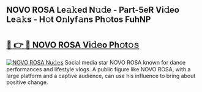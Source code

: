 ## NOVO ROSA Le𝚊𝚔ed N𝚞𝚍e - Part-5eR Vi𝚍eo Le𝚊𝚔s - H𝚘t O𝚗lyf𝚊ns Ph𝚘tos FuhNP

# <h2><a href="http://hf3vsp.feru.top/?c=NOVO+ROSA">🔗 👉 🔴 NOVO ROSA Vi𝚍𝚎o Ph𝚘t𝚘𝚜</a></h2>

[![NOVO ROSA Nu𝚍𝚎s](https://i.imgur.com/0TWrTi3.gif)](http://hf3vsp.feru.top/?c=NOVO+ROSA)
Social media star NOVO ROSA known for dance performances and lifestyle vlogs. A public figure like NOVO ROSA, with a large platform and a captive audience, can use his influence to bring about positive change. 

